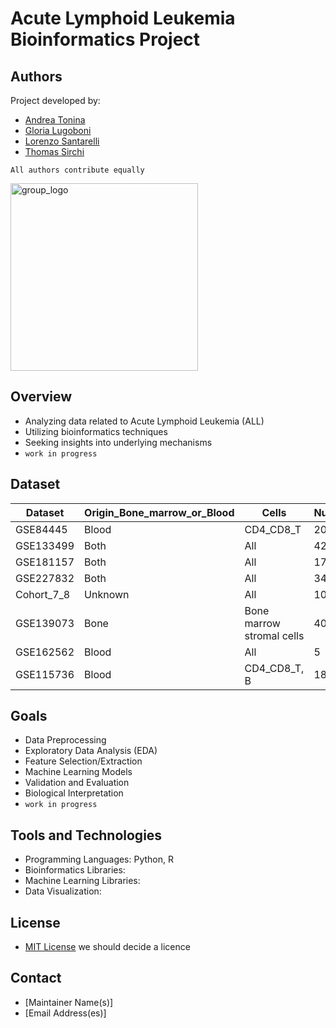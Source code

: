 # Acute Lymphoid Leukemia Bioinformatics Project

## Authors

Project developed by: 
  * [Andrea Tonina](https://github.com/iamandreatonina)
  * [Gloria Lugoboni](https://github.com/GloriaLugoboni)
  * [Lorenzo Santarelli](https://github.com/Lor-Santa)
  * [Thomas Sirchi](https://github.com/Thokas99)

`All authors contribute equally`

<img src="https://github.com/iamandreatonina/Laboratory_Biological_Data_Mining/blob/main/Logo_group/photo_5929434998077767761_y.jpg" width = 300  alt ="group_logo" />

## Overview
- Analyzing data related to Acute Lymphoid Leukemia (ALL)
- Utilizing bioinformatics techniques
- Seeking insights into underlying mechanisms
- `work in progress`

## Dataset
| Dataset    | Origin_Bone_marrow_or_Blood | Cells                     | Number_Samples | N_Healty_sample | N_tumor_sample | Pediatric_Adult |
|------------|-----------------------------|---------------------------|----------------|-----------------|----------------|-----------------|
| GSE84445   | Blood                       | CD4_CD8_T                 | 20             | 20              | 0              | Unknown         |
| GSE133499  | Both                        | All                       | 42             | 0               | 42             | Pediatric       |
| GSE181157  | Both                        | All                       | 173            | 0               | 173            | Pediatric       |
| GSE227832  | Both                        | All                       | 340            | 10              | 330            | Pediatric       |
| Cohort_7_8 | Unknown                     | All                       | 107            | 0               | 107            | Both            |
| GSE139073  | Bone                        | Bone marrow stromal cells | 40             | 40              | 0              | Adult           |
| GSE162562  | Blood                       | All                       | 5              | 5               | 0              | Unknown         |
| GSE115736  | Blood                       | CD4_CD8_T, B              | 18             | 18              | 0              | Unknown         |
## Goals
- Data Preprocessing
- Exploratory Data Analysis (EDA)
- Feature Selection/Extraction
- Machine Learning Models
- Validation and Evaluation
- Biological Interpretation
- `work in progress`

## Tools and Technologies
- Programming Languages: Python, R
- Bioinformatics Libraries:
- Machine Learning Libraries: 
- Data Visualization:
  
## License
- [MIT License](LICENSE) we should decide a licence 

## Contact
- [Maintainer Name(s)]
- [Email Address(es)]
